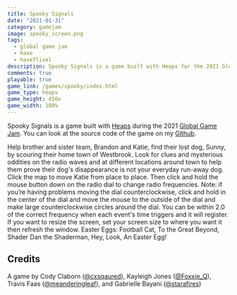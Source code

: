 ```yaml
---
title: Spooky Signals
date: "2021-01-31"
category: gamejam
image: spooky_screen.png
tags: 
  - global game jam
  - haxe 
  - haxeflixel
description: Spooky Signals is a game built with Heaps for the 2021 Global Game Jam.
comments: true
playable: true
game_link: /games/spooky/index.html
game_type: heaps
game_height: 450x
game_width: 100% 
---
```


Spooky Signals is a game built with [Heaps](http://heaps.io) during the 2021 [Global Game Jam](https://globalgamejam.org/2021/games/spooky-signals-6). You can look at the source code of the game on my [Github](https://github.com/cxsquared/GG2021_SpookySignals).

Help brother and sister team, Brandon and Katie, find their lost dog, Sunny, by scouring their home town of Westbrook. Look for clues and mysterious oddities on the radio waves and at different locations around town to help them prove their dog's disappearance is not your everyday run-away dog. Click the map to move Katie from place to place. Then click and hold the mouse button down on the radio dial to change radio frequencies. Note: if you’re having problems moving the dial counterclockwise, click and hold in the center of the dial and move the mouse to the outside of the dial and make large counterclockwise circles around the dial. You can be within 2.0 of the correct frequency when each event's time triggers and it will register. If you want to resize the screen, set your screen size to where you want it then refresh the window. Easter Eggs: Football Cat, To the Great Beyond, Shader Dan the Shaderman, Hey, Look, An Easter Egg!

## Credits

A game by Cody Claborn ([@cxsqaured](https://mastodon.gamedev.place/@cxsquared)), Kayleigh Jones ([@Foxxie_Q](https://twitter.com/foxxie_q)), Travis Faas ([@meanderingleaf](https://mastodon.gamedev.place/@meanderingleaf)), and Gabrielle Bayani ([@starafires](https://twitter.com/starafires))
